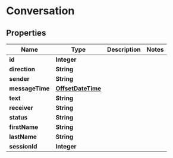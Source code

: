 
# Conversation

## Properties
Name | Type | Description | Notes
------------ | ------------- | ------------- | -------------
**id** | **Integer** |  | 
**direction** | **String** |  | 
**sender** | **String** |  | 
**messageTime** | [**OffsetDateTime**](OffsetDateTime.md) |  | 
**text** | **String** |  | 
**receiver** | **String** |  | 
**status** | **String** |  | 
**firstName** | **String** |  | 
**lastName** | **String** |  | 
**sessionId** | **Integer** |  | 



